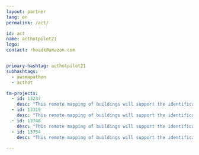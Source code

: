 ```yaml
---
layout: partner
lang: en
permalink: /act/

id: act
name: acthotpilot21
logo: 
contact: rhoadk@amazon.com


primary-hashtag: acthotpilot21
subhashtags:
  - awsmapathon
  - acthot

tm-projects:
  - id: 13237
    desc: "This remote mapping of buildings will support the identification and characterization of settlements, as well as the implementation of planned activities and largely the generation of data for humanitarian activities."
  - id: 13319
    desc: "This remote mapping of buildings will support the identification and characterization of settlements, as well as the implementation of planned activities and largely the generation of data for humanitarian activities."
  - id: 13748
    desc: "This remote mapping of buildings will support the identification and characterization of settlements, as well as the implementation of planned activities and largely the generation of data for humanitarian activities."
  - id: 13754
    desc: "This remote mapping of buildings will support the identification and characterization of settlements, as well as the implementation of planned activities and largely the generation of data for humanitarian activities."
    
---
```

